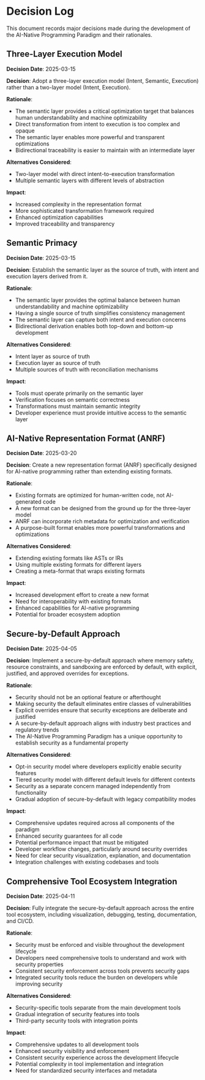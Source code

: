 # Decision Log

This document records major decisions made during the development of the AI-Native Programming Paradigm and their rationales.

## Three-Layer Execution Model

**Decision Date**: 2025-03-15

**Decision**: Adopt a three-layer execution model (Intent, Semantic, Execution) rather than a two-layer model (Intent, Execution).

**Rationale**:
- The semantic layer provides a critical optimization target that balances human understandability and machine optimizability
- Direct transformation from intent to execution is too complex and opaque
- The semantic layer enables more powerful and transparent optimizations
- Bidirectional traceability is easier to maintain with an intermediate layer

**Alternatives Considered**:
- Two-layer model with direct intent-to-execution transformation
- Multiple semantic layers with different levels of abstraction

**Impact**:
- Increased complexity in the representation format
- More sophisticated transformation framework required
- Enhanced optimization capabilities
- Improved traceability and transparency

## Semantic Primacy

**Decision Date**: 2025-03-15

**Decision**: Establish the semantic layer as the source of truth, with intent and execution layers derived from it.

**Rationale**:
- The semantic layer provides the optimal balance between human understandability and machine optimizability
- Having a single source of truth simplifies consistency management
- The semantic layer can capture both intent and execution concerns
- Bidirectional derivation enables both top-down and bottom-up development

**Alternatives Considered**:
- Intent layer as source of truth
- Execution layer as source of truth
- Multiple sources of truth with reconciliation mechanisms

**Impact**:
- Tools must operate primarily on the semantic layer
- Verification focuses on semantic correctness
- Transformations must maintain semantic integrity
- Developer experience must provide intuitive access to the semantic layer

## AI-Native Representation Format (ANRF)

**Decision Date**: 2025-03-20

**Decision**: Create a new representation format (ANRF) specifically designed for AI-native programming rather than extending existing formats.

**Rationale**:
- Existing formats are optimized for human-written code, not AI-generated code
- A new format can be designed from the ground up for the three-layer model
- ANRF can incorporate rich metadata for optimization and verification
- A purpose-built format enables more powerful transformations and optimizations

**Alternatives Considered**:
- Extending existing formats like ASTs or IRs
- Using multiple existing formats for different layers
- Creating a meta-format that wraps existing formats

**Impact**:
- Increased development effort to create a new format
- Need for interoperability with existing formats
- Enhanced capabilities for AI-native programming
- Potential for broader ecosystem adoption

## Secure-by-Default Approach

**Decision Date**: 2025-04-05

**Decision**: Implement a secure-by-default approach where memory safety, resource constraints, and sandboxing are enforced by default, with explicit, justified, and approved overrides for exceptions.

**Rationale**:
- Security should not be an optional feature or afterthought
- Making security the default eliminates entire classes of vulnerabilities
- Explicit overrides ensure that security exceptions are deliberate and justified
- A secure-by-default approach aligns with industry best practices and regulatory trends
- The AI-Native Programming Paradigm has a unique opportunity to establish security as a fundamental property

**Alternatives Considered**:
- Opt-in security model where developers explicitly enable security features
- Tiered security model with different default levels for different contexts
- Security as a separate concern managed independently from functionality
- Gradual adoption of secure-by-default with legacy compatibility modes

**Impact**:
- Comprehensive updates required across all components of the paradigm
- Enhanced security guarantees for all code
- Potential performance impact that must be mitigated
- Developer workflow changes, particularly around security overrides
- Need for clear security visualization, explanation, and documentation
- Integration challenges with existing codebases and tools

## Comprehensive Tool Ecosystem Integration

**Decision Date**: 2025-04-11

**Decision**: Fully integrate the secure-by-default approach across the entire tool ecosystem, including visualization, debugging, testing, documentation, and CI/CD.

**Rationale**:
- Security must be enforced and visible throughout the development lifecycle
- Developers need comprehensive tools to understand and work with security properties
- Consistent security enforcement across tools prevents security gaps
- Integrated security tools reduce the burden on developers while improving security

**Alternatives Considered**:
- Security-specific tools separate from the main development tools
- Gradual integration of security features into tools
- Third-party security tools with integration points

**Impact**:
- Comprehensive updates to all development tools
- Enhanced security visibility and enforcement
- Consistent security experience across the development lifecycle
- Potential complexity in tool implementation and integration
- Need for standardized security interfaces and metadata